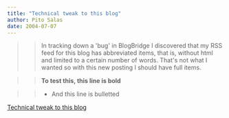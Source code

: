 ```yaml
---
title: "Technical tweak to this blog"
author: Pito Salas
date: 2004-07-07
---
```



>>

>> In tracking down a 'bug' in BlogBridge I discovered that my RSS feed for
this blog has abbreviated items, that is, without html and limited to a
certain number of words. That's not what I wanted so with this new posting I
should have full items.

>>

>> **To test this, this line is bold**

>>

>>   * And this line is bulletted

>>


[Technical tweak to this blog](None)
